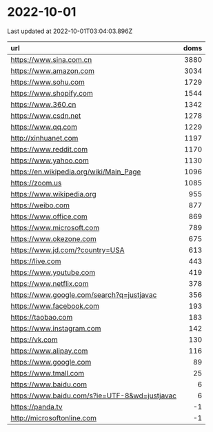 # 2022-10-01

<!-- BEGIN -->
Last updated at 2022-10-01T03:04:03.896Z

url | doms
:- | -:
https://www.sina.com.cn | 3880
https://www.amazon.com | 3034
https://www.sohu.com | 1729
https://www.shopify.com | 1544
https://www.360.cn | 1342
https://www.csdn.net | 1278
https://www.qq.com | 1229
http://xinhuanet.com | 1197
https://www.reddit.com | 1170
https://www.yahoo.com | 1130
https://en.wikipedia.org/wiki/Main_Page | 1096
https://zoom.us | 1085
https://www.wikipedia.org | 955
https://weibo.com | 877
https://www.office.com | 869
https://www.microsoft.com | 789
https://www.okezone.com | 675
https://www.jd.com/?country=USA | 613
https://live.com | 443
https://www.youtube.com | 419
https://www.netflix.com | 378
https://www.google.com/search?q=justjavac | 356
https://www.facebook.com | 193
https://taobao.com | 183
https://www.instagram.com | 142
https://vk.com | 130
https://www.alipay.com | 116
https://www.google.com | 89
https://www.tmall.com | 25
https://www.baidu.com | 6
https://www.baidu.com/s?ie=UTF-8&wd=justjavac | 6
https://panda.tv | -1
http://microsoftonline.com | -1
<!-- END -->
